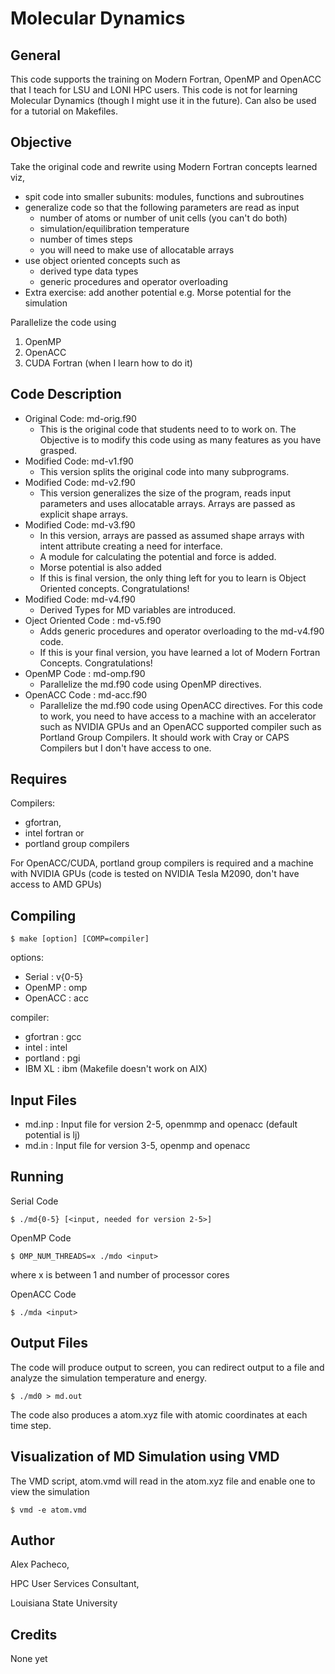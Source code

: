 # Molecular Dynamics


## General

This code supports the training on Modern Fortran, OpenMP and OpenACC 
that I teach for LSU and LONI HPC users. This code is not for 
learning Molecular Dynamics (though I might use it in the future). 
Can also be used for a tutorial on Makefiles. 

## Objective

Take the original code and rewrite using Modern Fortran concepts 
learned viz,

   * spit code into smaller subunits: modules, functions and subroutines
   * generalize code so that the following parameters are read as input
      + number of atoms or number of unit cells (you can't do both)
      + simulation/equilibration temperature
      + number of times steps
      + you will need to make use of allocatable arrays
   * use object oriented concepts such as
      + derived type data types
      + generic procedures and operator overloading
   * Extra exercise: add another potential e.g. Morse potential for 
     the simulation

Parallelize the code using

   1. OpenMP
   2. OpenACC
   3. CUDA Fortran (when I learn how to do it)

## Code Description
   * Original Code: md-orig.f90
      + This is the original code that students need to to work on. 
        The Objective is to modify this code using as many features
        as you have grasped.
   * Modified Code: md-v1.f90
      + This version splits the original code into many subprograms.
   * Modified Code: md-v2.f90
      + This version generalizes the size of the program, reads input 
        parameters and uses allocatable arrays. Arrays are passed as
        explicit shape arrays.
   * Modified Code: md-v3.f90
      + In this version, arrays are passed as assumed shape arrays 
        with intent attribute creating a need for interface.
      + A module for calculating the potential and force is added.
      + Morse potential is also added
      + If this is final version, the only thing left for you to 
        learn is Object Oriented concepts. Congratulations!
   * Modified Code: md-v4.f90
      + Derived Types for MD variables are introduced.
   * Oject Oriented Code : md-v5.f90
      + Adds generic procedures and operator overloading to the 
        md-v4.f90 code. 
      + If this is your final version, you have learned a lot of
        Modern Fortran Concepts.  Congratulations!
   * OpenMP Code  : md-omp.f90
      + Parallelize the md.f90 code using OpenMP directives.
   * OpenACC Code : md-acc.f90
      + Parallelize the md.f90 code using OpenACC directives.
        For this code to work, you need to have access to a machine 
        with an accelerator such as NVIDIA GPUs and an OpenACC 
        supported compiler such as Portland Group Compilers. 
        It should work with Cray or CAPS Compilers but I don't 
        have access to one.

## Requires

Compilers: 

   * gfortran, 
   * intel fortran or 
   * portland group compilers
 
For OpenACC/CUDA, portland group compilers is required and a machine with
   NVIDIA GPUs (code is tested on NVIDIA Tesla M2090, don't have access to
   AMD GPUs)

## Compiling

```
$ make [option] [COMP=compiler]
```
options: 

   * Serial  : v{0-5}
   * OpenMP  : omp
   * OpenACC : acc

compiler:

   * gfortran : gcc
   * intel    : intel
   * portland : pgi
   * IBM XL   : ibm (Makefile doesn't work on AIX)

## Input Files

 * md.inp : Input file for version 2-5, openmmp and openacc (default potential is lj)
 * md.in : Input file for version 3-5, openmp and openacc
    
## Running

Serial Code
```
$ ./md{0-5} [<input, needed for version 2-5>]
```

OpenMP Code
```
$ OMP_NUM_THREADS=x ./mdo <input>
```
where x is between 1 and number of processor cores

OpenACC Code
```
$ ./mda <input>
```

## Output Files

The code will produce output to screen, you can redirect output to a file and analyze the simulation temperature and energy.
```
$ ./md0 > md.out
```

The code also produces a atom.xyz file with atomic coordinates at each time step.

## Visualization of MD Simulation using VMD

The VMD script, atom.vmd will read in the atom.xyz file and enable one to view the simulation
```
$ vmd -e atom.vmd
```

## Author

Alex Pacheco, 

HPC User Services Consultant,

Louisiana State University

## Credits

None yet 

